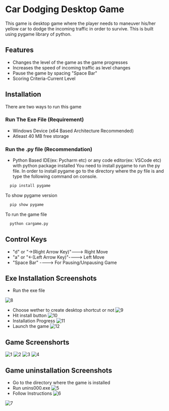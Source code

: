 
# Car Dodging Desktop Game

This game is desktop game where the player needs to  maneuver his/her yellow car to dodge the incoming traffic in order to survive. This is built using pygame library of python.


## Features

- Changes the level of the game as the game progresses
- Increases the speed of incoming traffic as level changes
- Pause the game by spacing "Space Bar"
- Scoring Criteria-Current Level 


## Installation

There are two ways to run this game

### Run The Exe File (Requirement)
- Windows Device (x64 Based Architecture Recommended)
- Atleast 40 MB free storage

### Run the .py file (Recommendation)
- Python Based IDE(ex: Pycharm etc) or any code editor(ex: VSCode etc) with python package installed
You need to install pygame to run the py file. In order to install pygame go to the directory where the py file is and type the following command on console.

```bash
  pip install pygame
```
To show pygame version
```bash
  pip show pygame
```
To run the game file
```bash
  python cargame.py
```


    
## Control Keys

- "d" or "->(Right Arrow Key)"---> Right Move
- "a" or "<-(Left Arrow Key)"----> Left Move 
- "Space Bar" ----> For Pausing/Unpausing Game
## Exe Installation Screenshots

- Run the exe file

![8](https://github.com/cm-turjo/Car_Dodging_Game/assets/67799082/17843886-09d8-4e80-99dc-c241d71cf581)

- Choose wether to create desktop shortcut or not
![9](https://github.com/cm-turjo/Car_Dodging_Game/assets/67799082/54024548-4acb-4a9c-8c75-56a0ec78e274)
- Hit install button
![10](https://github.com/cm-turjo/Car_Dodging_Game/assets/67799082/2709b702-1ade-4b14-a1a4-f49a703ac3ce)
- Installation Progress
![11](https://github.com/cm-turjo/Car_Dodging_Game/assets/67799082/2b1a4fda-ab32-4811-b4d0-e0bcc947f0fd)
- Launch the game 
![12](https://github.com/cm-turjo/Car_Dodging_Game/assets/67799082/8e89c900-eb73-4460-b67d-193fceedb0da)

## Game Screenshorts

![1](https://github.com/cm-turjo/Car_Dodging_Game/assets/67799082/499664fc-fa4f-4cc5-a81e-dcb5d4db7ac6)
![2](https://github.com/cm-turjo/Car_Dodging_Game/assets/67799082/2ff8a2fe-baaf-4883-bd24-c2741cff4169)
![3](https://github.com/cm-turjo/Car_Dodging_Game/assets/67799082/9c228b66-6407-4f21-84fb-c013e5d12a17)
![4](https://github.com/cm-turjo/Car_Dodging_Game/assets/67799082/bf17a9d4-0892-4692-aee9-19d6404f9baa)


## Game uninstallation Screenshots

- Go to the directory where the game is installed
- Run unins000.exe
![5](https://github.com/cm-turjo/Car_Dodging_Game/assets/67799082/a257c96f-cb3c-4182-88a0-52df81a82475)
- Follow Instructions
![6](https://github.com/cm-turjo/Car_Dodging_Game/assets/67799082/ebf2ac03-0a10-4cf4-8902-98ad9ec3f37c)

![7](https://github.com/cm-turjo/Car_Dodging_Game/assets/67799082/c6523c2d-ea1b-4b53-8a9f-495c25dad5cb)
